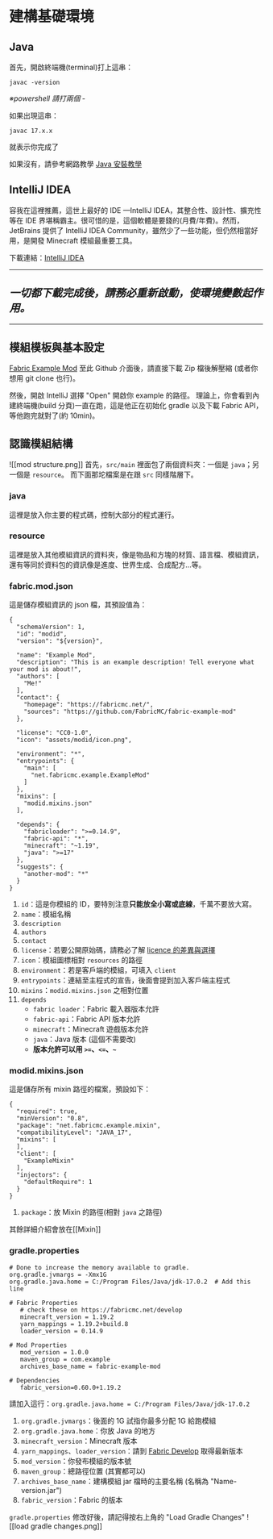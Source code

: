 # 建構基礎環境

## Java
首先，開啟終端機(terminal)打上這串：
```
javac -version
```
*※powershell 請打兩個 -*

如果出現這串：
```
javac 17.x.x
```
就表示你完成了

如果沒有，請參考網路教學 [Java 安裝教學](https://www.tokfun.net/os/windows/windows-install-java-jdk/)

## IntelliJ IDEA
容我在這裡推薦，這世上最好的 IDE —IntelliJ IDEA，其整合性、設計性、擴充性等在 IDE 界堪稱霸主。很可惜的是，這個軟體是要錢的(月費/年費)。然而，JetBrains 提供了 IntelliJ IDEA Community，雖然少了一些功能，但仍然相當好用，是開發 Minecraft 模組最重要工具。

下載連結：[IntelliJ IDEA](https://www.jetbrains.com/idea/download)
***
## *一切都下載完成後，請務必重新啟動，使環境變數起作用。*
***
## 模組模板與基本設定
[Fabric Example Mod](https://github.com/FabricMC/fabric-example-mod/)
至此 Github 介面後，請直接下載 Zip 檔後解壓縮 (或者你想用 git clone 也行)。

然後，開啟 IntelliJ 選擇 "Open" 開啟你 example 的路徑。
理論上，你會看到內建終端機(build 分頁)一直在跑，這是他正在初始化 gradle 以及下載 Fabric API，等他跑完就對了(約 10min)。

## 認識模組結構
![[mod structure.png]]
首先，`src/main` 裡面包了兩個資料夾：一個是 `java`；另一個是 `resource`。
而下面那坨檔案是在跟 `src` 同樣階層下。

### java
這裡是放入你主要的程式碼，控制大部分的程式運行。

### resource
這裡是放入其他模組資訊的資料夾，像是物品和方塊的材質、語言檔、模組資訊，還有等同於資料包的資訊像是進度、世界生成、合成配方...等。

### fabric.mod.json
這是儲存模組資訊的 json 檔，其預設值為：
```json=
{
  "schemaVersion": 1,
  "id": "modid",
  "version": "${version}",
  
  "name": "Example Mod",
  "description": "This is an example description! Tell everyone what your mod is about!",
  "authors": [
    "Me!"
  ],
  "contact": {
    "homepage": "https://fabricmc.net/",
    "sources": "https://github.com/FabricMC/fabric-example-mod"
  },
  
  "license": "CC0-1.0",
  "icon": "assets/modid/icon.png",
  
  "environment": "*",
  "entrypoints": {
    "main": [
      "net.fabricmc.example.ExampleMod"
    ]
  },
  "mixins": [  
    "modid.mixins.json"
  ],  
  
  "depends": {  
    "fabricloader": ">=0.14.9",
    "fabric-api": "*",
    "minecraft": "~1.19",
    "java": ">=17"
  },
  "suggests": {
    "another-mod": "*"
  }
}
```
1. `id`：這是你模組的 ID，要特別注意**只能放全小寫或底線**，千萬不要放大寫。
2. `name`：模組名稱
3. `description`
4. `authors`
5. `contact`
6. `license`：若要公開原始碼，請務必了解 [licence 的差異與選擇](https://noob.tw/open-source-licenses/)
7. `icon`：模組圖標相對 `resources` 的路徑
8. `environment`：若是客戶端的模組，可填入 `client`
9. `entrypoints`：連結至主程式的宣告，後面會提到加入客戶端主程式
10. `mixins`：`modid.mixins.json` 之相對位置
11. `depends`
	- `fabric loader`：Fabric 載入器版本允許
	- `fabric-api`：Fabric API 版本允許
	- `minecraft`：Minecraft 遊戲版本允許
	- `java`：Java 版本 (這個不需要改)
	- **版本允許可以用 `>=`、`<=`、`~`**

### modid.mixins.json
這是儲存所有 mixin 路徑的檔案，預設如下：
```json=
{
  "required": true,
  "minVersion": "0.8",
  "package": "net.fabricmc.example.mixin",
  "compatibilityLevel": "JAVA_17",
  "mixins": [
  ],
  "client": [
    "ExampleMixin"
  ],
  "injectors": {
    "defaultRequire": 1
  }
}
```
1. `package`：放 Mixin 的路徑(相對 `java` 之路徑)

其餘詳細介紹會放在[[Mixin]]

### gradle.properties
```
# Done to increase the memory available to gradle.
org.gradle.jvmargs = -Xmx1G  
org.gradle.java.home = C:/Program Files/Java/jdk-17.0.2  # Add this line

# Fabric Properties
   # check these on https://fabricmc.net/develop
   minecraft_version = 1.19.2
   yarn_mappings = 1.19.2+build.8
   loader_version = 0.14.9
  
# Mod Properties
   mod_version = 1.0.0
   maven_group = com.example
   archives_base_name = fabric-example-mod

# Dependencies
   fabric_version=0.60.0+1.19.2
```
請加入這行：`org.gradle.java.home = C:/Program Files/Java/jdk-17.0.2`

1. `org.gradle.jvmargs`：後面的 1G 試指你最多分配 1G 給跑模組
2. `org.gradle.java.home`：你放 Java 的地方
3. `minecraft_version`：Minecraft 版本
4. `yarn_mappings`、`loader_version`：請到 [Fabric Develop](https://fabricmc.net/develop) 取得最新版本
5. `mod_version`：你發布模組的版本號
6. `maven_group`：總路徑位置 (其實都可以)
7. `archives_base_name`：建構模組 jar 檔時的主要名稱 (名稱為 "Name-version.jar")
8. `fabric_version`：Fabric 的版本

`gradle.properties` 修改好後，請記得按右上角的 "Load Gradle Changes"
![[load gradle changes.png]]
